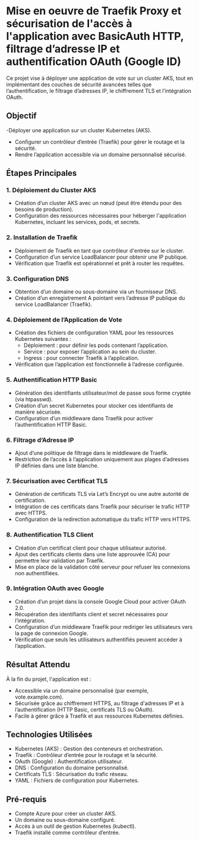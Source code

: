 # Mise en oeuvre de Traefik Proxy et sécurisation de l'accès à l'application avec BasicAuth HTTP, filtrage d’adresse IP et authentification OAuth (Google ID)

Ce projet vise à déployer une application de vote sur un cluster AKS, tout en implémentant des couches de sécurité avancées telles que l’authentification, le filtrage d’adresses IP, le chiffrement TLS et l’intégration OAuth.

## Objectif

-Déployer une application sur un cluster Kubernetes (AKS).
- Configurer un contrôleur d’entrée (Traefik) pour gérer le routage et la sécurité.
- Rendre l’application accessible via un domaine personnalisé sécurisé.

## Étapes Principales

### 1. Déploiement du Cluster AKS

- Création d’un cluster AKS avec un nœud (peut être étendu pour des besoins de production).
- Configuration des ressources nécessaires pour héberger l'application Kubernetes, incluant les services, pods, et secrets.

### 2. Installation de Traefik

- Déploiement de Traefik en tant que contrôleur d'entrée sur le cluster.
- Configuration d’un service LoadBalancer pour obtenir une IP publique.
- Vérification que Traefik est opérationnel et prêt à router les requêtes.

### 3. Configuration DNS

- Obtention d’un domaine ou sous-domaine via un fournisseur DNS.
- Création d’un enregistrement A pointant vers l’adresse IP publique du service LoadBalancer (Traefik).

### 4. Déploiement de l’Application de Vote

- Création des fichiers de configuration YAML pour les ressources Kubernetes suivantes :
    - Déploiement : pour définir les pods contenant l’application.
    - Service : pour exposer l’application au sein du cluster.
    - Ingress : pour connecter Traefik à l’application.
- Vérification que l’application est fonctionnelle à l’adresse configurée.

### 5. Authentification HTTP Basic

- Génération des identifiants utilisateur/mot de passe sous forme cryptée (via htpasswd).
- Création d’un secret Kubernetes pour stocker ces identifiants de manière sécurisée.
- Configuration d’un middleware dans Traefik pour activer l’authentification HTTP Basic.

### 6. Filtrage d’Adresse IP

- Ajout d’une politique de filtrage dans le middleware de Traefik.
- Restriction de l’accès à l’application uniquement aux plages d’adresses IP définies dans une liste blanche.

### 7. Sécurisation avec Certificat TLS

- Génération de certificats TLS via Let’s Encrypt ou une autre autorité de certification.
- Intégration de ces certificats dans Traefik pour sécuriser le trafic HTTP avec HTTPS.
- Configuration de la redirection automatique du trafic HTTP vers HTTPS.

### 8. Authentification TLS Client

- Création d’un certificat client pour chaque utilisateur autorisé.
- Ajout des certificats clients dans une liste approuvée (CA) pour permettre leur validation par Traefik.
- Mise en place de la validation côté serveur pour refuser les connexions non authentifiées.

### 9. Intégration OAuth avec Google

- Création d’un projet dans la console Google Cloud pour activer OAuth 2.0.
- Récupération des identifiants client et secret nécessaires pour l’intégration.
- Configuration d’un middleware Traefik pour rediriger les utilisateurs vers la page de connexion Google.
- Vérification que seuls les utilisateurs authentifiés peuvent accéder à l’application.

## Résultat Attendu

À la fin du projet, l'application est :

- Accessible via un domaine personnalisé (par exemple, vote.example.com).
- Sécurisée grâce au chiffrement HTTPS, au filtrage d'adresses IP et à l’authentification (HTTP Basic, certificats TLS ou OAuth).
- Facile à gérer grâce à Traefik et aux ressources Kubernetes définies.

## Technologies Utilisées

- Kubernetes (AKS) : Gestion des conteneurs et orchestration.
- Traefik : Contrôleur d’entrée pour le routage et la sécurité.
- OAuth (Google) : Authentification utilisateur.
- DNS : Configuration du domaine personnalisé.
- Certificats TLS : Sécurisation du trafic réseau.
- YAML : Fichiers de configuration pour Kubernetes.

## Pré-requis
- Compte Azure pour créer un cluster AKS.
- Un domaine ou sous-domaine configuré.
- Accès à un outil de gestion Kubernetes (kubectl).
- Traefik installé comme contrôleur d’entrée.
